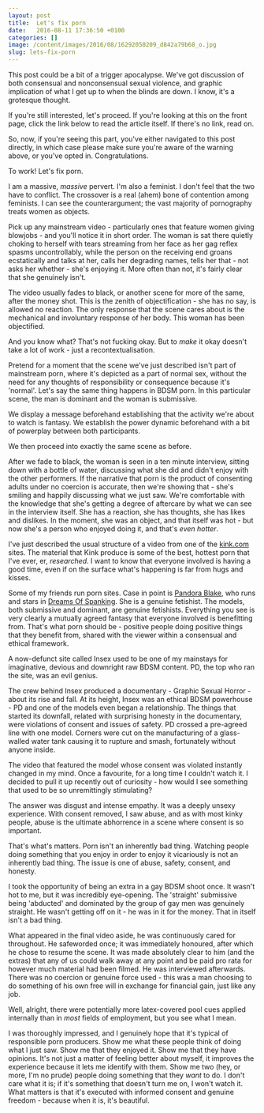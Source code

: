 ```yaml
---
layout: post
title:  Let's fix porn
date:   2016-08-11 17:36:50 +0100
categories: []
image: /content/images/2016/08/16292050209_d842a79b68_o.jpg
slug: lets-fix-porn
---
```


This post could be a bit of a trigger apocalypse. We've got discussion of both consensual and nonconsensual sexual violence, and graphic implication of what I get up to when the blinds are down. I know, it's a grotesque thought.

If you're still interested, let's proceed. If you're looking at this on the front page, click the link below to read the article itself. If there's no link, read on.

So, now, if you're seeing this part, you've either navigated to this post directly, in which case please make sure you're aware of the warning above, or you've opted in. Congratulations.

To work! Let's fix porn.

I am a massive, *massive* pervert. I'm also a feminist. I don't feel that the two have to conflict. The crossover is a real (ahem) bone of contention among feminists. I can see the counterargument; the vast majority of pornography treats women as objects.

Pick up any mainstream video - particularly ones that feature women giving blowjobs - and you'll notice it in short order. The woman is sat there quietly choking to herself with tears streaming from her face as her gag reflex spasms uncontrollably, while the person on the receiving end groans ecstatically and talks at her, calls her degrading names, tells her that - not asks her whether - she's enjoying it. More often than not, it's fairly clear that she genuinely isn't.

The video usually fades to black, or another scene for more of the same, after the money shot. This is the zenith of objectification - she has no say, is allowed no reaction. The only response that the scene cares about is the mechanical and involuntary response of her body. This woman has been objectified.

And you know what? That's not fucking okay. But to *make* it okay doesn't take a lot of work - just a recontextualisation.

Pretend for a moment that the scene we've just described isn't part of mainstream porn, where it's depicted as a part of normal sex, without the need for any thoughts of responsibility or consequence because it's 'normal'. Let's say the same thing happens in BDSM porn. In this particular scene, the man is dominant and the woman is submissive.

We display a message beforehand establishing that the activity we're about to watch is fantasy. We establish the power dynamic beforehand with a bit of powerplay between both participants.

We then proceed into exactly the same scene as before.

After we fade to black, the woman is seen in a ten minute interview, sitting down with a bottle of water, discussing what she did and didn't enjoy with the other performers. If the narrative that porn is the product of consenting adults under no coercion is accurate, then we're showing that - she's smiling and happily discussing what we just saw. We're comfortable with the knowledge that she's getting a degree of aftercare by what we can see in the interview itself. She has a reaction, she has thoughts, she has likes and dislikes. In the moment, she was an object, and that itself was hot - but now she's a person who enjoyed doing it, and that's *even hotter*.

I've just described the usual structure of a video from one of the [kink.com](http://www.kink.com) sites. The material that Kink produce is some of the best, hottest porn that I've ever, er, *researched*. I want to know that everyone involved is having a good time, even if on the surface what's happening is far from hugs and kisses.

Some of my friends run porn sites. Case in point is [Pandora Blake](http://pandorablake.com/blog/), who runs and stars in [Dreams Of Spanking](http://www.dreamsofspanking.com). She is a genuine fetishist. The models, both submissive and dominant, are genuine fetishists. Everything you see is very clearly a mutually agreed fantasy that everyone involved is benefitting from. That's what porn should be - positive people doing positive things that they benefit from, shared with the viewer within a consensual and ethical framework.

A now-defunct site called Insex used to be one of my mainstays for imaginative, devious and downright raw BDSM content. PD, the top who ran the site, was an evil genius.

The crew behind Insex produced a documentary - Graphic Sexual Horror - about its rise and fall. At its height, Insex was an ethical BDSM powerhouse - PD and one of the models even began a relationship. The things that started its downfall, related with surprising honesty in the documentary, were violations of consent and issues of safety. PD crossed a pre-agreed line with one model. Corners were cut on the manufacturing of a glass-walled water tank causing it to rupture and smash, fortunately without anyone inside.

The video that featured the model whose consent was violated instantly changed in my mind. Once a favourite, for a long time I couldn't watch it. I decided to pull it up recently out of curiosity - how would I see something that used to be so unremittingly stimulating?

The answer was disgust and intense empathy. It was a deeply unsexy experience. With consent removed, I saw abuse, and as with most kinky people, abuse is the ultimate abhorrence in a scene where consent is so important.

That's what's matters. Porn isn't an inherently bad thing. Watching people doing something that you enjoy in order to enjoy it vicariously is not an inherently bad thing. The issue is one of abuse, safety, consent, and honesty.

I took the opportunity of being an extra in a gay BDSM shoot once. It wasn't hot to me, but it was incredibly eye-opening. The 'straight' submissive being 'abducted' and dominated by the group of gay men was genuinely straight. He wasn't getting off on it - he was in it for the money. That in itself isn't a bad thing.

What appeared in the final video aside, he was continuously cared for throughout. He safeworded once; it was immediately honoured, after which he chose to resume the scene. It was made absolutely clear to him (and the extras) that any of us could walk away at any point and be paid pro rata for however much material had been filmed. He was interviewed afterwards. There was no coercion or genuine force used - this was a man choosing to do something of his own free will in exchange for financial gain, just like any job.

Well, alright, there were potentially more latex-covered pool cues applied internally than in *most* fields of employment, but you see what I mean.

I was thoroughly impressed, and I genuinely hope that it's typical of responsible porn producers. Show me what these people think of doing what I just saw. Show me that they enjoyed it. Show me that they have opinions. It's not just a matter of feeling better about myself, it improves the experience because it lets me identify with them. Show me two (hey, or more, I'm no prude) people doing something that they *want* to do. I don't care what it is; if it's something that doesn't turn me on, I won't watch it. What matters is that it's executed with informed consent and genuine freedom - because when it is, it's beautiful.
